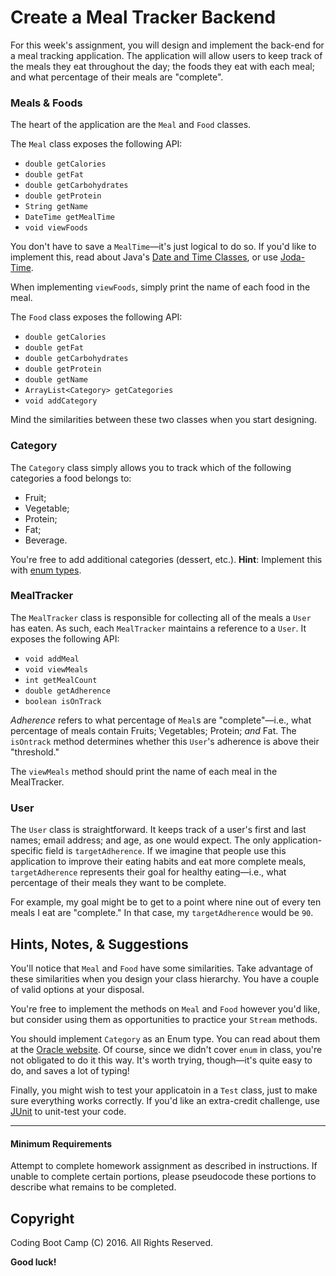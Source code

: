 # Create a Meal Tracker Backend

For this week's assignment, you will design and implement the back-end for a meal tracking application. The application will allow users to keep track of the meals they eat throughout the day; the foods they eat with each meal; and what percentage of their meals are "complete". 

### Meals & Foods

The heart of the application are the `Meal` and `Food` classes. 

The `Meal` class exposes the following API:

* `double getCalories`
* `double getFat`
* `double getCarbohydrates`
* `double getProtein`
* `String getName`
* `DateTime getMealTime`
* `void viewFoods`

You don't have to save a `MealTime`—it's just logical to do so. If you'd like to implement this, read about Java's [Date and Time Classes](https://docs.oracle.com/javase/tutorial/datetime/iso/datetime.html), or use [Joda-Time](www.joda.org/joda-time/quickstart.htm).

When implementing `viewFoods`, simply print the name of each food in the meal.

The `Food` class exposes the following API:

* `double getCalories`
* `double getFat`
* `double getCarbohydrates`
* `double getProtein`
* `double getName`
* `ArrayList<Category> getCategories`
* `void addCategory`

Mind the similarities between these two classes when you start designing.

### Category

The `Category` class simply allows you to track which of the following categories a food belongs to:

* Fruit;
* Vegetable;
* Protein;
* Fat;
* Beverage.

You're free to add additional categories (dessert, etc.). __Hint__: Implement this with [enum types](https://docs.oracle.com/javase/tutorial/java/javaOO/enum.html).

### MealTracker

The `MealTracker` class is responsible for collecting all of the meals a `User` has eaten. As such, each `MealTracker` maintains a reference to a `User`. It exposes the following API:

* `void addMeal`
* `void viewMeals`
* `int getMealCount`
* `double getAdherence`
* `boolean isOnTrack`

_Adherence_ refers to what percentage of `Meal`s are "complete"—i.e., what percentage of meals contain Fruits; Vegetables; Protein; _and_ Fat. The `isOntrack` method determines whether this `User`'s adherence is above their "threshold."

The `viewMeals` method should print the name of each meal in the MealTracker.

### User

The `User` class is straightforward. It keeps track of a user's first and last names; email address; and age, as one would expect. The only application-specific field is `targetAdherence`. If we imagine that people use this application to improve their eating habits and eat more complete meals, `targetAdherence` represents their goal for healthy eating—i.e., what percentage of their meals they want to be complete.

For example, my goal might be to get to a point where nine out of every ten meals I eat are "complete." In that case, my `targetAdherence` would be `90`.

## Hints, Notes, & Suggestions

You'll notice that `Meal` and `Food` have some similarities. Take advantage of these similarities when you design your class hierarchy. You have a couple of valid options at your disposal.

You're free to implement the methods on `Meal` and `Food` however you'd like, but consider using them as opportunities to practice your `Stream` methods.

You should implement `Category` as an Enum type. You can read about them at the [Oracle website](https:://docs.oracle.com/javase/tutorial/java/javaOO/enum.html). Of course, since we didn't cover `enum` in class, you're not obligated to do it this way. It's worth trying, though—it's quite easy to do, and saves a lot of typing!

Finally, you might wish to test your applicatoin in a `Test` class, just to make sure everything works correctly. If you'd like an extra-credit challenge, use [JUnit](http://junit.org/junit4) to unit-test your code. 

- - -

#### Minimum Requirements

Attempt to complete homework assignment as described in instructions. If unable to complete certain portions, please pseudocode these portions to describe what remains to be completed.

## Copyright

Coding Boot Camp (C) 2016. All Rights Reserved.

__Good luck!__
